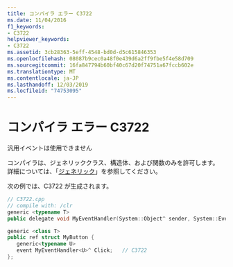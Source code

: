 ```yaml
---
title: コンパイラ エラー C3722
ms.date: 11/04/2016
f1_keywords:
- C3722
helpviewer_keywords:
- C3722
ms.assetid: 3cb28363-5eff-4548-bd0d-d5c615846353
ms.openlocfilehash: 08087b9cec0a48f0e439d6a2ff9fbe5f4e58d709
ms.sourcegitcommit: 16fa847794b60bf40c67d20f74751a67fccb602e
ms.translationtype: MT
ms.contentlocale: ja-JP
ms.lasthandoff: 12/03/2019
ms.locfileid: "74753095"
---
```

# <a name="compiler-error-c3722"></a>コンパイラ エラー C3722

汎用イベントは使用できません

コンパイラは、ジェネリッククラス、構造体、および関数のみを許可します。  詳細については、「[ジェネリック](../../extensions/generics-cpp-component-extensions.md)」を参照してください。

次の例では、C3722 が生成されます。

```cpp
// C3722.cpp
// compile with: /clr
generic <typename T>
public delegate void MyEventHandler(System::Object^ sender, System::EventArgs^ e, T optional);

generic <class T>
public ref struct MyButton {
   generic<typename U>
   event MyEventHandler<U>^ Click;   // C3722
};
```
